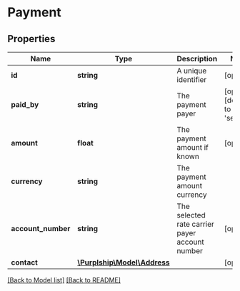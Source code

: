 # Payment

## Properties
Name | Type | Description | Notes
------------ | ------------- | ------------- | -------------
**id** | **string** | A unique identifier | [optional] 
**paid_by** | **string** | The payment payer | [optional] [default to 'sender']
**amount** | **float** | The payment amount if known | [optional] 
**currency** | **string** | The payment amount currency | 
**account_number** | **string** | The selected rate carrier payer account number | [optional] 
**contact** | [**\Purplship\Model\Address**](Address.md) |  | [optional] 

[[Back to Model list]](../../README.md#documentation-for-models) [[Back to README]](../../README.md)

